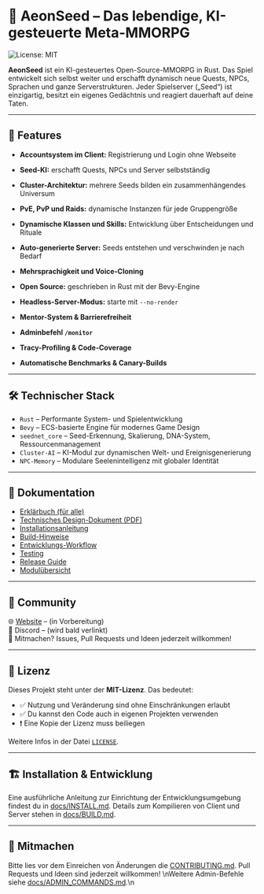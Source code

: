 # 🌱 AeonSeed – Das lebendige, KI-gesteuerte Meta-MMORPG

![License: MIT](https://img.shields.io/badge/License-MIT-blue.svg)

**AeonSeed** ist ein KI-gesteuertes Open-Source-MMORPG in Rust. Das Spiel entwickelt sich selbst weiter und erschafft dynamisch neue Quests, NPCs, Sprachen und ganze Serverstrukturen. Jeder Spielserver („Seed“) ist einzigartig, besitzt ein eigenes Gedächtnis und reagiert dauerhaft auf deine Taten.

---

## 🚀 Features

- **Accountsystem im Client:** Registrierung und Login ohne Webseite
- **Seed-KI:** erschafft Quests, NPCs und Server selbstständig
- **Cluster-Architektur:** mehrere Seeds bilden ein zusammenhängendes Universum
- **PvE, PvP und Raids:** dynamische Instanzen für jede Gruppengröße
- **Dynamische Klassen und Skills:** Entwicklung über Entscheidungen und Rituale
- **Auto-generierte Server:** Seeds entstehen und verschwinden je nach Bedarf
- **Mehrsprachigkeit und Voice-Cloning**
- **Open Source:** geschrieben in Rust mit der Bevy-Engine

- **Headless-Server-Modus:** starte mit `--no-render`
- **Mentor-System & Barrierefreiheit**
- **Adminbefehl `/monitor`**
- **Tracy-Profiling & Code-Coverage**
- **Automatische Benchmarks & Canary-Builds**
---

## 🛠 Technischer Stack

- `Rust` – Performante System- und Spielentwicklung
- `Bevy` – ECS-basierte Engine für modernes Game Design
- `seednet_core` – Seed-Erkennung, Skalierung, DNA-System, Ressourcenmanagement
- `Cluster-AI` – KI-Modul zur dynamischen Welt- und Ereignisgenerierung
- `NPC-Memory` – Modulare Seelenintelligenz mit globaler Identität

---

## 📘 Dokumentation

- [Erklärbuch (für alle)](./docs/AeonSeed_Erklaerbuch.pdf)
- [Technisches Design-Dokument (PDF)](./docs/AeonSeed_Detail_Design_Dokument.pdf)
- [Installationsanleitung](./docs/INSTALL.md)
- [Build-Hinweise](./docs/BUILD.md)
- [Entwicklungs-Workflow](./docs/DEV_WORKFLOW.md)
- [Testing](./docs/TESTING.md)
- [Release Guide](./docs/RELEASE_GUIDE.md)
- [Modulübersicht](./docs/expansion_map.md)

---

## 💬 Community

🌐 [Website](https://aeonseed.org) – (in Vorbereitung)  
💬 Discord – (wird bald verlinkt)  
🧠 Mitmachen? Issues, Pull Requests und Ideen jederzeit willkommen!

---

## 📄 Lizenz

Dieses Projekt steht unter der **MIT-Lizenz**.
Das bedeutet:
- ✅ Nutzung und Veränderung sind ohne Einschränkungen erlaubt
- ✅ Du kannst den Code auch in eigenen Projekten verwenden
- ❗ Eine Kopie der Lizenz muss beiliegen

Weitere Infos in der Datei [`LICENSE`](./LICENSE).

---

## 🏗️ Installation & Entwicklung

Eine ausführliche Anleitung zur Einrichtung der Entwicklungsumgebung findest du in [docs/INSTALL.md](./docs/INSTALL.md). Details zum Kompilieren von Client und Server stehen in [docs/BUILD.md](./docs/BUILD.md).

---

## 🤝 Mitmachen

Bitte lies vor dem Einreichen von Änderungen die [CONTRIBUTING.md](./CONTRIBUTING.md). Pull Requests und Ideen sind jederzeit willkommen!
\nWeitere Admin-Befehle siehe [docs/ADMIN_COMMANDS.md](docs/ADMIN_COMMANDS.md).\n
